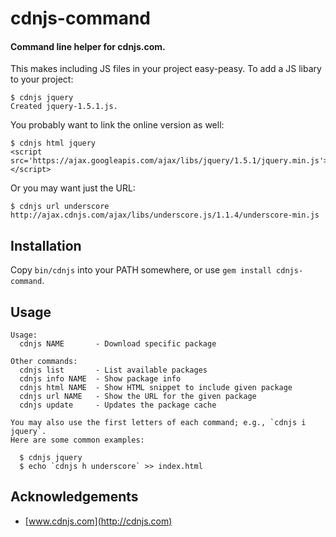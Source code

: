 # cdnjs-command
#### Command line helper for cdnjs.com.

This makes including JS files in your project easy-peasy. To add a JS libary
to your project:

    $ cdnjs jquery
    Created jquery-1.5.1.js.

You probably want to link the online version as well:

    $ cdnjs html jquery
    <script src='https://ajax.googleapis.com/ajax/libs/jquery/1.5.1/jquery.min.js'></script>

Or you may want just the URL:

    $ cdnjs url underscore
    http://ajax.cdnjs.com/ajax/libs/underscore.js/1.1.4/underscore-min.js

## Installation

Copy `bin/cdnjs` into your PATH somewhere, or use `gem install cdnjs-command`.

## Usage

    Usage:
      cdnjs NAME       - Download specific package

    Other commands:
      cdnjs list       - List available packages
      cdnjs info NAME  - Show package info
      cdnjs html NAME  - Show HTML snippet to include given package
      cdnjs url NAME   - Show the URL for the given package
      cdnjs update     - Updates the package cache

    You may also use the first letters of each command; e.g., `cdnjs i jquery`.
    Here are some common examples:

      $ cdnjs jquery
      $ echo `cdnjs h underscore` >> index.html

## Acknowledgements

 * [www.cdnjs.com](http://cdnjs.com)
